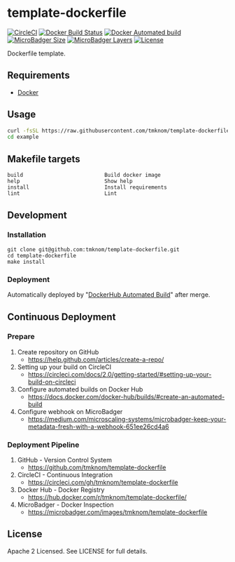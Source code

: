# template-dockerfile

[![CircleCI](https://circleci.com/gh/tmknom/template-dockerfile.svg?style=svg)](https://circleci.com/gh/tmknom/template-dockerfile)
[![Docker Build Status](https://img.shields.io/docker/build/tmknom/template-dockerfile.svg)](https://hub.docker.com/r/tmknom/template-dockerfile/builds/)
[![Docker Automated build](https://img.shields.io/docker/automated/tmknom/template-dockerfile.svg)](https://hub.docker.com/r/tmknom/template-dockerfile/)
[![MicroBadger Size](https://img.shields.io/microbadger/image-size/tmknom/template-dockerfile.svg)](https://microbadger.com/images/tmknom/template-dockerfile)
[![MicroBadger Layers](https://img.shields.io/microbadger/layers/tmknom/template-dockerfile.svg)](https://microbadger.com/images/tmknom/template-dockerfile)
[![License](https://img.shields.io/github/license/tmknom/template-dockerfile.svg)](https://opensource.org/licenses/Apache-2.0)

Dockerfile template.

## Requirements

- [Docker](https://www.docker.com/)

## Usage

```sh
curl -fsSL https://raw.githubusercontent.com/tmknom/template-dockerfile/master/install | sh -s example
cd example
```

## Makefile targets

```text
build                          Build docker image
help                           Show help
install                        Install requirements
lint                           Lint
```

## Development

### Installation

```shell
git clone git@github.com:tmknom/template-dockerfile.git
cd template-dockerfile
make install
```

### Deployment

Automatically deployed by "[DockerHub Automated Build](https://docs.docker.com/docker-hub/builds/)" after merge.

## Continuous Deployment

### Prepare

1. Create repository on GitHub
    - <https://help.github.com/articles/create-a-repo/>
2. Setting up your build on CircleCI
    - <https://circleci.com/docs/2.0/getting-started/#setting-up-your-build-on-circleci>
3. Configure automated builds on Docker Hub
    - <https://docs.docker.com/docker-hub/builds/#create-an-automated-build>
4. Configure webhook on MicroBadger
    - <https://medium.com/microscaling-systems/microbadger-keep-your-metadata-fresh-with-a-webhook-651ee26cd4a6>

### Deployment Pipeline

1. GitHub - Version Control System
    - <https://github.com/tmknom/template-dockerfile>
2. CircleCI - Continuous Integration
    - <https://circleci.com/gh/tmknom/template-dockerfile>
3. Docker Hub - Docker Registry
    - <https://hub.docker.com/r/tmknom/template-dockerfile/>
4. MicroBadger - Docker Inspection
    - <https://microbadger.com/images/tmknom/template-dockerfile>

## License

Apache 2 Licensed. See LICENSE for full details.

